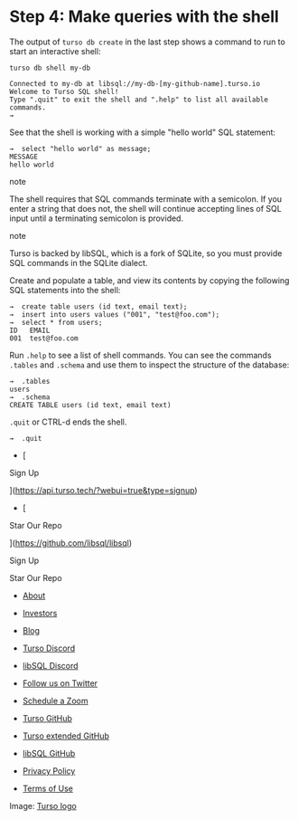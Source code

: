 # Step 4: Make queries with the shell

The output of `turso db create` in the last step shows a command to run to start
an interactive shell:

`turso db shell my-db`

```
Connected to my-db at libsql://my-db-[my-github-name].turso.io
Welcome to Turso SQL shell!
Type ".quit" to exit the shell and ".help" to list all available commands.
→
```

See that the shell is working with a simple "hello world" SQL statement:

```
→  select "hello world" as message;
MESSAGE
hello world
```

note

The shell requires that SQL commands terminate with a semicolon. If you enter a
string that does not, the shell will continue accepting lines of SQL input until
a terminating semicolon is provided.

note

Turso is backed by libSQL, which is a fork of SQLite, so you must provide SQL
commands in the SQLite dialect.

Create and populate a table, and view its contents by copying the following SQL
statements into the shell:

```
→  create table users (id text, email text);
→  insert into users values ("001", "test@foo.com");
→  select * from users;
ID   EMAIL
001  test@foo.com
```

Run `.help` to see a list of shell commands. You can see the commands `.tables` and `.schema` and use them to inspect the structure of the database:

```
→  .tables
users
→  .schema
CREATE TABLE users (id text, email text)
```

 `.quit` or CTRL-d ends the shell.

`→  .quit`

- [ 

Sign Up




 ](https://api.turso.tech/?webui=true&type=signup)
- [ 

Star Our Repo






 ](https://github.com/libsql/libsql)


Sign Up

Star Our Repo

- [ About ](https://turso.tech/about-us)
- [ Investors ](https://turso.tech/investors)
- [ Blog ](https://blog.turso.tech)


- [ Turso Discord ](https://discord.com/invite/4B5D7hYwub)
- [ libSQL Discord ](https://discord.gg/VzbXemj6Rg)
- [ Follow us on Twitter ](https://twitter.com/tursodatabase)
- [ Schedule a Zoom ](https://calendly.com/d/gt7-bfd-83n/meet-with-chiselstrike)


- [ Turso GitHub ](https://github.com/tursodatabase/)
- [ Turso extended GitHub ](https://github.com/turso-extended/)
- [ libSQL GitHub ](http://github.com/tursodatabase/libsql)


- [ Privacy Policy ](https://turso.tech/privacy-policy)
- [ Terms of Use ](https://turso.tech/terms-of-use)


Image: [ Turso logo ](https://docs.turso.tech/img/turso.svg)